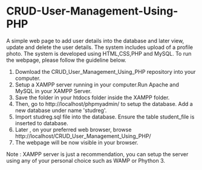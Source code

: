 # CRUD-User-Management-Using-PHP
A simple web page to add user details into the database and later view, update and delete the user details. 
The system includes upload of a profile photo. The system is developed using HTML,CSS,PHP and MySQL.
To run the webpage, please follow the guideline below.
1. Download the CRUD_User_Management_Using_PHP repository into your computer.
2. Setup a XAMPP server running in your computer.Run Apache and MySQL in your XAMPP Server.
3. Save the folder in your htdocs folder inside the XAMPP folder.
4. Then, go to http://localhost/phpmyadmin/ to setup the database. Add a new database under name 'studreg'.
5. Import studreg.sql file into the database. Ensure the table student_file is inserted to database.
6. Later , on your preferred web browser, browse http://localhost/CRUD_User_Management_Using_PHP/ 
7. The webpage will be now visible in your browser.

Note : XAMPP server is just a recommendation, you can setup the server using any of your personal choice such as WAMP or Phython 3.
